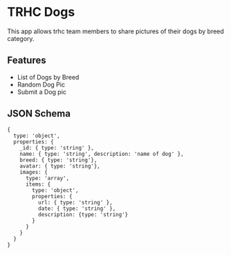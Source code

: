 # TRHC Dogs

This app allows trhc team members to share pictures of their dogs by breed category.

## Features

* List of Dogs by Breed
* Random Dog Pic
* Submit a Dog pic

## JSON Schema

```
{
  type: 'object',
  properties: {
    _id: { type: 'string' },
    name: { type: 'string', description: 'name of dog' },
    breed: { type: 'string'},
    avatar: { type: 'string'},
    images: { 
      type: 'array',
      items: {
        type: 'object',
        properties: {
          url: { type: 'string' },
          date: { type: 'string' },
          description: {type: 'string'}
        }
      }
    }
  }
}
```

 
